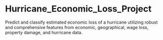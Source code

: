 # Hurricane_Economic_Loss_Project
Predict and classify estimated economic loss of a hurricane utilizing robust and comprehensive features from economic, geographical, wage loss, property damage, and hurricane data.
